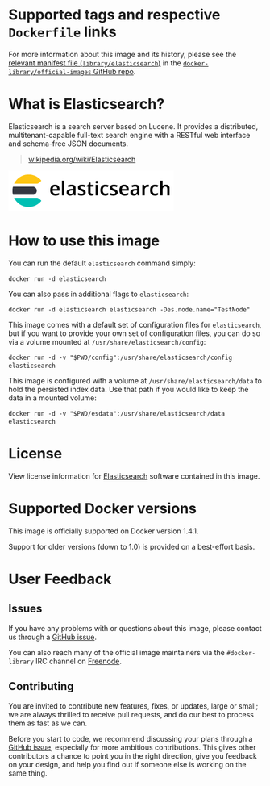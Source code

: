 # Supported tags and respective `Dockerfile` links



For more information about this image and its history, please see the [relevant
manifest file
(`library/elasticsearch`)](https://github.com/docker-library/official-images/blob/master/library/elasticsearch)
in the [`docker-library/official-images` GitHub
repo](https://github.com/docker-library/official-images).

# What is Elasticsearch?

Elasticsearch is a search server based on Lucene. It provides a distributed,
multitenant-capable full-text search engine with a RESTful web interface and
schema-free JSON documents.

> [wikipedia.org/wiki/Elasticsearch](https://en.wikipedia.org/wiki/Elasticsearch)

![logo](https://raw.githubusercontent.com/docker-library/docs/master/elasticsearch/logo.png)

# How to use this image

You can run the default `elasticsearch` command simply:

    docker run -d elasticsearch

You can also pass in additional flags to `elasticsearch`:

    docker run -d elasticsearch elasticsearch -Des.node.name="TestNode"

This image comes with a default set of configuration files for `elasticsearch`,
but if you want to provide your own set of configuration files, you can do so
via a volume mounted at `/usr/share/elasticsearch/config`:

    docker run -d -v "$PWD/config":/usr/share/elasticsearch/config elasticsearch

This image is configured with a volume at `/usr/share/elasticsearch/data` to
hold the persisted index data. Use that path if you would like to keep the data
in a mounted volume:

    docker run -d -v "$PWD/esdata":/usr/share/elasticsearch/data elasticsearch

# License

View license information for [Elasticsearch](http://www.elasticsearch.org/guide/en/elasticsearch/hadoop/current/license.html) software contained in this image.

# Supported Docker versions

This image is officially supported on Docker version 1.4.1.

Support for older versions (down to 1.0) is provided on a best-effort basis.

# User Feedback

## Issues

If you have any problems with or questions about this image, please contact us
 through a [GitHub issue](https://github.com/docker-library/elasticsearch/issues).

You can also reach many of the official image maintainers via the
`#docker-library` IRC channel on [Freenode](https://freenode.net).

## Contributing

You are invited to contribute new features, fixes, or updates, large or small;
we are always thrilled to receive pull requests, and do our best to process them
as fast as we can.

Before you start to code, we recommend discussing your plans 
through a [GitHub issue](https://github.com/docker-library/elasticsearch/issues), especially for more ambitious
contributions. This gives other contributors a chance to point you in the right
direction, give you feedback on your design, and help you find out if someone
else is working on the same thing.
